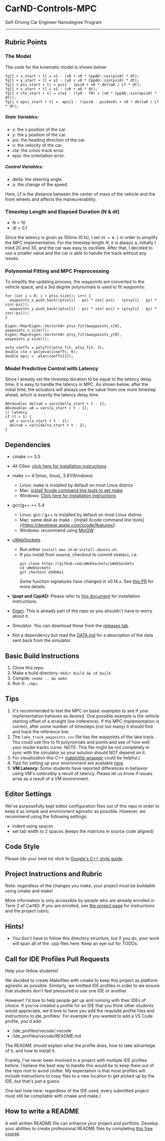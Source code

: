# CarND-Controls-MPC
Self-Driving Car Engineer Nanodegree Program

---
## Rubric Points

### The Model

The code for the kinematic model is shown below:
```
fg[1 + x_start + t] = x1 - (x0 + v0 * CppAD::cos(psi0) * dt);
fg[1 + y_start + t] = y1 - (y0 + v0 * CppAD::sin(psi0) * dt);
fg[1 + psi_start + t] = psi1 - (psi0 + v0 * delta0 / Lf * dt);
fg[1 + v_start + t] = v1 - (v0 + a0 * dt);
fg[1 + cte_start + t] = cte1 - ((y0 - f0) + (v0 * CppAD::sin(epsi0) * dt));
fg[1 + epsi_start + t] =  epsi1 - ((psi0 - psides0) + v0 * delta0 / Lf * dt);
```

##### State Variables:

* x: the x position of the car.
* y: the y position of the car.
* psi: the heading direction of the car.
* v:  the velocity of the car.
* cte: the cross-track error.
* epsi: the orientation error.

##### Control Variables:
* delta: the steering angle.
* a: the change of the speed.

Here, Lf is the distance between the center of mass of the vehicle and the front wheels and affects the maneuverability.


### Timestep Length and Elapsed Duration (N & dt)
* N = 10
* dt = 0.1

Since the latency is given as 100ms (0.1s), I set ```dt = 0.1``` in order to simplify the MPC implementation. For the timestep length *N*, it is always a, initially I tried 20 and 30, and the car was easy to oscillate. After that, I decided to use a smaller value and the car is able to handle the track without any issues.

### Polynomial Fitting and MPC Preprocessing
To simplify the updating process, the waypoints are converted to the vehicle space, and a 3rd degree polynomials is used to fit waypoints:
```
for (int i = 0; i < ptsx.size(); i++) {
  waypoints_x.push_back((ptsx[i] - px) * cos(-psi) - (ptsy[i] - py) * sin(-psi));
  waypoints_y.push_back((ptsx[i] - px) * sin(-psi) + (ptsy[i] - py) * cos(-psi));
}

Eigen::Map<Eigen::VectorXd> ptsx_fit(&waypoints_x[0], waypoints_x.size());
Eigen::Map<Eigen::VectorXd> ptsy_fit(&waypoints_y[0], waypoints_y.size());

auto coeffs = polyfit(ptsx_fit, ptsy_fit, 3);
double cte = polyeval(coeffs, 0);
double epsi = -atan(coeffs[1]);
```


### Model Predictive Control with Latency
Since I already set the timestep duration to be equal to the latency delay time, it is easy to handle the latency in MPC. As shown below, after the initial time, the actuators will always use the value from one more timestep ahead, which is exactly the latency delay time.
```
AD<double> delta0 = vars[delta_start + t - 1];
AD<double> a0 = vars[a_start + t - 1];
// latency
if (t > 1) {
  a0 = vars[a_start + t - 2];
  delta0 = vars[delta_start + t - 2];
}
```
## Dependencies

* cmake >= 3.5
 * All OSes: [click here for installation instructions](https://cmake.org/install/)
* make >= 4.1(mac, linux), 3.81(Windows)
  * Linux: make is installed by default on most Linux distros
  * Mac: [install Xcode command line tools to get make](https://developer.apple.com/xcode/features/)
  * Windows: [Click here for installation instructions](http://gnuwin32.sourceforge.net/packages/make.htm)
* gcc/g++ >= 5.4
  * Linux: gcc / g++ is installed by default on most Linux distros
  * Mac: same deal as make - [install Xcode command line tools]((https://developer.apple.com/xcode/features/)
  * Windows: recommend using [MinGW](http://www.mingw.org/)
* [uWebSockets](https://github.com/uWebSockets/uWebSockets)
  * Run either `install-mac.sh` or `install-ubuntu.sh`.
  * If you install from source, checkout to commit `e94b6e1`, i.e.
    ```
    git clone https://github.com/uWebSockets/uWebSockets
    cd uWebSockets
    git checkout e94b6e1
    ```
    Some function signatures have changed in v0.14.x. See [this PR](https://github.com/udacity/CarND-MPC-Project/pull/3) for more details.

* **Ipopt and CppAD:** Please refer to [this document](https://github.com/udacity/CarND-MPC-Project/blob/master/install_Ipopt_CppAD.md) for installation instructions.
* [Eigen](http://eigen.tuxfamily.org/index.php?title=Main_Page). This is already part of the repo so you shouldn't have to worry about it.
* Simulator. You can download these from the [releases tab](https://github.com/udacity/self-driving-car-sim/releases).
* Not a dependency but read the [DATA.md](./DATA.md) for a description of the data sent back from the simulator.


## Basic Build Instructions

1. Clone this repo.
2. Make a build directory: `mkdir build && cd build`
3. Compile: `cmake .. && make`
4. Run it: `./mpc`.

## Tips

1. It's recommended to test the MPC on basic examples to see if your implementation behaves as desired. One possible example
is the vehicle starting offset of a straight line (reference). If the MPC implementation is correct, after some number of timesteps
(not too many) it should find and track the reference line.
2. The `lake_track_waypoints.csv` file has the waypoints of the lake track. You could use this to fit polynomials and points and see of how well your model tracks curve. NOTE: This file might be not completely in sync with the simulator so your solution should NOT depend on it.
3. For visualization this C++ [matplotlib wrapper](https://github.com/lava/matplotlib-cpp) could be helpful.)
4.  Tips for setting up your environment are available [here](https://classroom.udacity.com/nanodegrees/nd013/parts/40f38239-66b6-46ec-ae68-03afd8a601c8/modules/0949fca6-b379-42af-a919-ee50aa304e6a/lessons/f758c44c-5e40-4e01-93b5-1a82aa4e044f/concepts/23d376c7-0195-4276-bdf0-e02f1f3c665d)
5. **VM Latency:** Some students have reported differences in behavior using VM's ostensibly a result of latency.  Please let us know if issues arise as a result of a VM environment.

## Editor Settings

We've purposefully kept editor configuration files out of this repo in order to
keep it as simple and environment agnostic as possible. However, we recommend
using the following settings:

* indent using spaces
* set tab width to 2 spaces (keeps the matrices in source code aligned)

## Code Style

Please (do your best to) stick to [Google's C++ style guide](https://google.github.io/styleguide/cppguide.html).

## Project Instructions and Rubric

Note: regardless of the changes you make, your project must be buildable using
cmake and make!

More information is only accessible by people who are already enrolled in Term 2
of CarND. If you are enrolled, see [the project page](https://classroom.udacity.com/nanodegrees/nd013/parts/40f38239-66b6-46ec-ae68-03afd8a601c8/modules/f1820894-8322-4bb3-81aa-b26b3c6dcbaf/lessons/b1ff3be0-c904-438e-aad3-2b5379f0e0c3/concepts/1a2255a0-e23c-44cf-8d41-39b8a3c8264a)
for instructions and the project rubric.

## Hints!

* You don't have to follow this directory structure, but if you do, your work
  will span all of the .cpp files here. Keep an eye out for TODOs.

## Call for IDE Profiles Pull Requests

Help your fellow students!

We decided to create Makefiles with cmake to keep this project as platform
agnostic as possible. Similarly, we omitted IDE profiles in order to we ensure
that students don't feel pressured to use one IDE or another.

However! I'd love to help people get up and running with their IDEs of choice.
If you've created a profile for an IDE that you think other students would
appreciate, we'd love to have you add the requisite profile files and
instructions to ide_profiles/. For example if you wanted to add a VS Code
profile, you'd add:

* /ide_profiles/vscode/.vscode
* /ide_profiles/vscode/README.md

The README should explain what the profile does, how to take advantage of it,
and how to install it.

Frankly, I've never been involved in a project with multiple IDE profiles
before. I believe the best way to handle this would be to keep them out of the
repo root to avoid clutter. My expectation is that most profiles will include
instructions to copy files to a new location to get picked up by the IDE, but
that's just a guess.

One last note here: regardless of the IDE used, every submitted project must
still be compilable with cmake and make./

## How to write a README
A well written README file can enhance your project and portfolio.  Develop your abilities to create professional README files by completing [this free course](https://www.udacity.com/course/writing-readmes--ud777).
